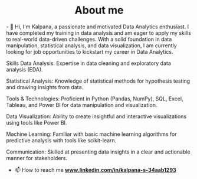 <h1 align="center">About me</h1>
- 🌱 Hi, I'm Kalpana, a passionate and motivated Data Analytics enthusiast. I have completed my training in data analysis and am eager to apply my skills to real-world data-driven challenges. With a solid foundation in data manipulation, statistical analysis, and data visualization, I am currently looking for job opportunities to kickstart my career in Data Analytics.

Skills
Data Analysis: Expertise in data cleaning and exploratory data analysis (EDA).

Statistical Analysis: Knowledge of statistical methods for hypothesis testing and drawing insights from data.

Tools & Technologies: Proficient in Python (Pandas, NumPy), SQL, Excel, Tableau, and Power BI for data manipulation and visualization.

Data Visualization: Ability to create insightful and interactive visualizations using tools like Power BI.

Machine Learning: Familiar with basic machine learning algorithms for predictive analysis with tools like scikit-learn.

Communication: Skilled at presenting data insights in a clear and actionable manner for stakeholders.


- 📫 How to reach me **www.linkedin.com/in/kalpana-s-34aab1293**


